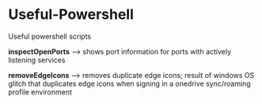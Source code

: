 # Useful-Powershell
Useful powershell scripts

__inspectOpenPorts__ --> shows port information for ports with actively listening services

__removeEdgeIcons__ --> removes duplicate edge icons; result of windows OS glitch that duplicates edge icons when signing in a onedrive sync/roaming profile environment
